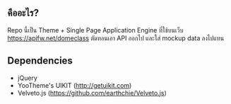 ## คืออะไร?

Repo นี้เป็น Theme + Single Page Application Engine ที่ใช้บนเว็บ https://apifw.net/domeclass
ตัดทอนเอา API ออกไป และใส่ mockup data ลงไปแทน

## Dependencies
- jQuery
- YooTheme's UIKIT (http://getuikit.com)
- Velveto.js (https://github.com/earthchie/Velveto.js)